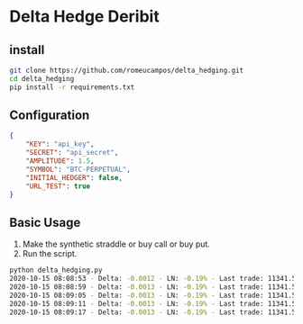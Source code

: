 
# Delta Hedge Deribit

## install

```bash
git clone https://github.com/romeucampos/delta_hedging.git
cd delta_hedging
pip install -r requirements.txt
```

## Configuration

```json
{
    "KEY": "api_key",
    "SECRET": "api_secret",
    "AMPLITUDE": 1.5,
    "SYMBOL": "BTC-PERPETUAL",
    "INITIAL_HEDGER": false,
    "URL_TEST": true
}
```

## Basic Usage

1. Make the synthetic straddle or buy call or buy put.
2. Run the script.
 ```bash
python delta_hedging.py
2020-10-15 08:08:53 - Delta: -0.0012 - LN: -0.19% - Last trade: 11341.5 - Last ticker: 11320.0
2020-10-15 08:08:59 - Delta: -0.0013 - LN: -0.19% - Last trade: 11341.5 - Last ticker: 11320.0
2020-10-15 08:09:05 - Delta: -0.0013 - LN: -0.19% - Last trade: 11341.5 - Last ticker: 11320.0
2020-10-15 08:09:11 - Delta: -0.0013 - LN: -0.19% - Last trade: 11341.5 - Last ticker: 11320.5
2020-10-15 08:09:17 - Delta: -0.0013 - LN: -0.19% - Last trade: 11341.5 - Last ticker: 11320.5
```